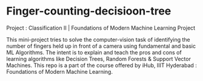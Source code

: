 # Finger-counting-decisioon-tree
Project : Classification II | Foundations of Modern Machine Learning Project

This mini-project tries to solve the computer-vision task of identifying the number of fingers held up in front of a camera using fundamental and basic ML Algorithms. The intent is to explain and teach the pros and cons of learning algorithms like Decision Trees, Random Forests & Support Vector Machines. This repo is a part of the course offered by iHub, IIIT Hyderabad : Foundations of Modern Machine Learning.
